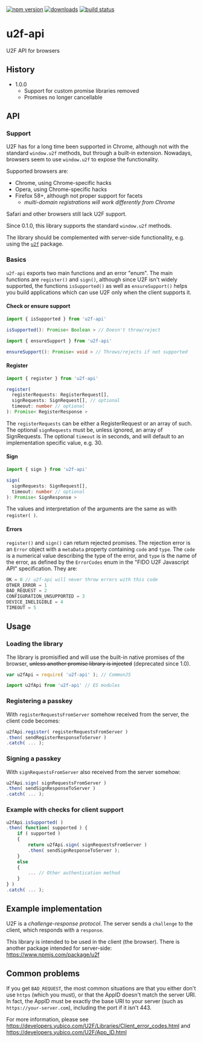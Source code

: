 [![npm version][npm-image]][npm-url]
[![downloads][downloads-image]][npm-url]
[![build status][travis-image]][travis-url]

# u2f-api

U2F API for browsers

## History

- 1.0.0
	- Support for custom promise libraries removed
	- Promises no longer cancellable

## API

### Support

U2F has for a long time been supported in Chrome, although not with the standard `window.u2f` methods, but through a built-in extension. Nowadays, browsers seem to use `window.u2f` to expose the functionality.

Supported browsers are:
  * Chrome, using Chrome-specific hacks
  * Opera, using Chrome-specific hacks
  * Firefox 58+, although not proper support for facets
    * *multi-domain registrations will work differently from Chrome*

Safari and other browsers still lack U2F support.

Since 0.1.0, this library supports the standard `window.u2f` methods.

The library should be complemented with server-side functionality, e.g. using the [`u2f`](https://www.npmjs.com/package/u2f) package.

### Basics

`u2f-api` exports two main functions and an error "enum". The main functions are `register()` and `sign()`, although since U2F isn't widely supported, the functions `isSupported()` as well as `ensureSupport()` helps you build applications which can use U2F only when the client supports it.


#### Check or ensure support

```ts
import { isSupported } from 'u2f-api'

isSupported(): Promise< Boolean > // Doesn't throw/reject
```

```ts
import { ensureSupport } from 'u2f-api'

ensureSupport(): Promise< void > // Throws/rejects if not supported
```

#### Register

```ts
import { register } from 'u2f-api'

register(
  registerRequests: RegisterRequest[],
  signRequests: SignRequest[], // optional
  timeout: number // optional
): Promise< RegisterResponse >
```

The `registerRequests` can be either a RegisterRequest or an array of such. The optional `signRequests` must be, unless ignored, an array of SignRequests. The optional `timeout` is in seconds, and will default to an implementation specific value, e.g. 30.

#### Sign

```ts
import { sign } from 'u2f-api'

sign(
  signRequests: SignRequest[],
  timeout: number // optional
): Promise< SignResponse >
```

The values and interpretation of the arguments are the same as with `register( )`.

#### Errors

`register()` and `sign()` can return rejected promises. The rejection error is an `Error` object with a `metaData` property containing `code` and `type`. The `code` is a numerical value describing the type of the error, and `type` is the name of the error, as defined by the `ErrorCodes` enum in the "FIDO U2F Javascript API" specification. They are:

```js
OK = 0 // u2f-api will never throw errors with this code
OTHER_ERROR = 1
BAD_REQUEST = 2
CONFIGURATION_UNSUPPORTED = 3
DEVICE_INELIGIBLE = 4
TIMEOUT = 5
```

## Usage

### Loading the library

The library is promisified and will use the built-in native promises of the browser, ~~unless another promise library is injected~~ (deprecated since 1.0).

```js
var u2fApi = require( 'u2f-api' ); // CommonJS
```

```js
import u2fApi from 'u2f-api' // ES modules
```


### Registering a passkey

With `registerRequestsFromServer` somehow received from the server, the client code becomes:

```js
u2fApi.register( registerRequestsFromServer )
.then( sendRegisterResponseToServer )
.catch( ... );
```

### Signing a passkey

With `signRequestsFromServer` also received from the server somehow:

```js
u2fApi.sign( signRequestsFromServer )
.then( sendSignResponseToServer )
.catch( ... );
```

### Example with checks for client support

```js
u2fApi.isSupported( )
.then( function( supported ) {
	if ( supported )
	{
		return u2fApi.sign( signRequestsFromServer )
		.then( sendSignResponseToServer );
	}
	else
	{
		... // Other authentication method
	}
} )
.catch( ... );
```


## Example implementation

U2F is a *challenge-response protocol*. The server sends a `challenge` to the client, which responds with a `response`.

This library is intended to be used in the client (the browser). There is another package intended for server-side: https://www.npmjs.com/package/u2f

## Common problems

If you get `BAD_REQUEST`, the most common situations are that you either don't use `https` (which you must), or that the AppID doesn't match the server URI. In fact, the AppID must be exactly the base URI to your server (such as `https://your-server.com`), including the port if it isn't 443.

For more information, please see https://developers.yubico.com/U2F/Libraries/Client_error_codes.html and https://developers.yubico.com/U2F/App_ID.html

[npm-image]: https://img.shields.io/npm/v/u2f-api.svg
[npm-url]: https://npmjs.org/package/u2f-api
[downloads-image]: https://img.shields.io/npm/dm/u2f-api.svg
[travis-image]: https://img.shields.io/travis/grantila/u2f-api.svg
[travis-url]: https://travis-ci.org/grantila/u2f-api
